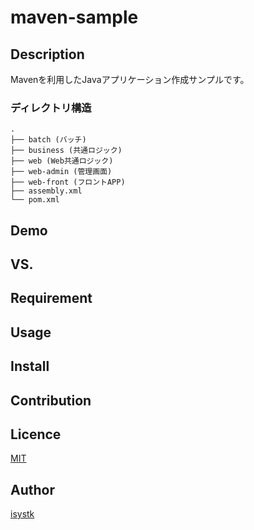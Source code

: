 maven-sample
====

## Description

Mavenを利用したJavaアプリケーション作成サンプルです。

### ディレクトリ構造
```
.
├── batch (バッチ)
├── business (共通ロジック)
├── web (Web共通ロジック)
├── web-admin (管理画面)
├── web-front (フロントAPP)
├── assembly.xml
└── pom.xml
```

## Demo

## VS. 

## Requirement

## Usage

## Install

## Contribution

## Licence

[MIT](https://github.com/isystk/maven-sample/LICENCE)

## Author

[isystk](https://github.com/isystk)


